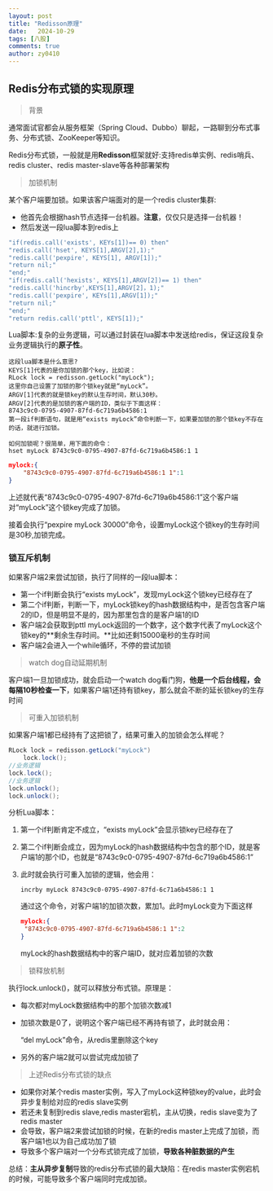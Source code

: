 ```yaml
---
layout: post
title: "Redisson原理"
date:   2024-10-29
tags: [八股]
comments: true
author: zy0410
---
```


## Redis分布式锁的实现原理

> 背景

通常面试官都会从服务框架（Spring Cloud、Dubbo）聊起，一路聊到分布式事务、分布式锁、ZooKeeper等知识。

Redis分布式锁，一般就是用**Redisson**框架就好:支持redis单实例、redis哨兵、redis cluster、redis master-slave等各种部署架构

> 加锁机制

某个客户端要加锁。如果该客户端面对的是一个redis cluster集群:

- 他首先会根据hash节点选择一台机器。**注意**，仅仅只是选择一台机器！
- 然后发送一段lua脚本到redis上

```lua
"if(redis.call('exists', KEYs[1])== 0) then"
"redis.call('hset', KEYS[1],ARGV[2],1);"
"redis.call('pexpire', KEYS[1], ARGV[1]);"
"return nil;"
"end;"
"if(redis.call('hexists', KEYS[1],ARGV[2])== 1) then"
"redis.call('hincrby',KEYS[1],ARGV[2]，1);"
"redis.call('pexpire', KEYs[1],ARGV[1]);"
"return nil;"
"end;"
"return redis.call('pttl', KEYS[1]);"
```

Lua脚本:复杂的业务逻辑，可以通过封装在lua脚本中发送给redis，保证这段复杂业务逻辑执行的**原子性**。

```
这段lua脚本是什么意思?
KEYS[1]代表的是你加锁的那个key，比如说：
RLock lock = redisson.getLock("myLock");
这里你自己设置了加锁的那个锁key就是“myLock”。
ARGV[1]代表的就是锁key的默认生存时间，默认30秒。
ARGV[2]代表的是加锁的客户端的ID，类似于下面这样：
8743c9c0-0795-4907-87fd-6c719a6b4586:1
第一段if判断语句，就是用“exists myLock”命令判断一下，如果要加锁的那个锁key不存在的话，就进行加锁。

如何加锁呢？很简单，用下面的命令：
hset myLock 8743c9c0-0795-4907-87fd-6c719a6b4586:1 1
```

```json
mylock:{
	"8743c9c0-0795-4907-87fd-6c719a6b4586:1 1":1
}
```

上述就代表“8743c9c0-0795-4907-87fd-6c719a6b4586:1”这个客户端对“myLock”这个锁key完成了加锁。

接着会执行“pexpire myLock 30000”命令，设置myLock这个锁key的生存时间是30秒,加锁完成。

### 锁互斥机制

如果客户端2来尝试加锁，执行了同样的一段lua脚本：

- 第一个if判断会执行“exists myLock”，发现myLock这个锁key已经存在了
- 第二个if判断，判断一下，myLock锁key的hash数据结构中，是否包含客户端2的ID，但是明显不是的，因为那里包含的是客户端1的ID
- 客户端2会获取到pttl myLock返回的一个数字，这个数字代表了myLock这个锁key的**剩余生存时间。**比如还剩15000毫秒的生存时间
- 客户端2会进入一个while循环，不停的尝试加锁

> watch dog自动延期机制

客户端1一旦加锁成功，就会启动一个watch dog看门狗，**他是一个后台线程，会每隔10秒检查一下**，如果客户端1还持有锁key，那么就会不断的延长锁key的生存时间

> 可重入加锁机制

如果客户端1都已经持有了这把锁了，结果可重入的加锁会怎么样呢？

```java
RLock lock = redisson.getLock("myLock")
    lock.lock();
//业务逻辑
lock.lock();
//业务逻辑
lock.unlock();
lock.unlock();
```

分析Lua脚本：

1. 第一个if判断肯定不成立，“exists myLock”会显示锁key已经存在了

2. 第二个if判断会成立，因为myLock的hash数据结构中包含的那个ID，就是客户端1的那个ID，也就是“8743c9c0-0795-4907-87fd-6c719a6b4586:1”

3. 此时就会执行可重入加锁的逻辑，他会用：

   ```
   incrby myLock 8743c9c0-0795-4907-87fd-6c71a6b4586:1 1
   ```

   通过这个命令，对客户端1的加锁次数，累加1。此时myLock变为下面这样

   ```json
   mylock:{
   	"8743c9c0-0795-4907-87fd-6c719a6b4586:1 1":2
   }
   ```

   myLock的hash数据结构中的客户端ID，就对应着加锁的次数

>  锁释放机制 

执行lock.unlock()，就可以释放分布式锁。原理是：

- 每次都对myLock数据结构中的那个加锁次数减1

- 加锁次数是0了，说明这个客户端已经不再持有锁了，此时就会用：

  “del myLock”命令，从redis里删除这个key

- 另外的客户端2就可以尝试完成加锁了

> 上述Redis分布式锁的缺点

- 如果你对某个redis master实例，写入了myLock这种锁key的value，此时会异步复制给对应的redis slave实例
- 若还未复制到redis slave,redis master宕机，主从切换，redis slave变为了redis master
- 会导致，客户端2来尝试加锁的时候，在新的redis master上完成了加锁，而客户端1也以为自己成功加了锁
- 导致多个客户端对一个分布式锁完成了加锁，**导致各种脏数据的产生**

总结：**主从异步复制**导致的redis分布式锁的最大缺陷：在redis master实例宕机的时候，可能导致多个客户端同时完成加锁。